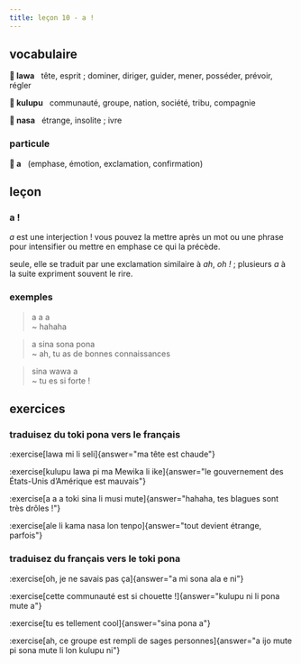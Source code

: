 ```yaml
--- 
title: leçon 10 - a ! 
---
```

## vocabulaire
**󱤤 lawa**&nbsp;&nbsp;&nbsp;tête, esprit ; dominer, diriger, guider, mener, posséder, prévoir, régler

**󱤟 kulupu**&nbsp;&nbsp;&nbsp;communauté, groupe, nation, société, tribu, compagnie

**󱤾 nasa**&nbsp;&nbsp;&nbsp;étrange, insolite ; ivre

### particule
**󱤀 a**&nbsp;&nbsp;&nbsp;(emphase, émotion, exclamation, confirmation)

## leçon
### a !
*a* est une interjection ! vous pouvez la mettre après un mot ou une phrase pour intensifier ou mettre en emphase ce qui la précède.

seule, elle se traduit par une exclamation similaire à *ah*, *oh !* ; plusieurs *a* à la suite expriment souvent le rire.

### exemples
> a a a \
> ~ hahaha

> a sina sona pona \
> ~ ah, tu as de bonnes connaissances

> sina wawa a \
> ~ tu es si forte !


## exercices
### traduisez du toki pona vers le français
:exercise[lawa mi li seli]{answer="ma tête est chaude"}

:exercise[kulupu lawa pi ma Mewika li ike]{answer="le gouvernement des États-Unis d’Amérique est mauvais"}

:exercise[a a a toki sina li musi mute]{answer="hahaha, tes blagues sont très drôles !"}

:exercise[ale li kama nasa lon tenpo]{answer="tout devient étrange, parfois"}

### traduisez du français vers le toki pona
:exercise[oh, je ne savais pas ça]{answer="a mi sona ala e ni"}

:exercise[cette communauté est si chouette !]{answer="kulupu ni li pona mute a"}

:exercise[tu es tellement cool]{answer="sina pona a"}

:exercise[ah, ce groupe est rempli de sages personnes]{answer="a ijo mute pi sona mute li lon kulupu ni"}